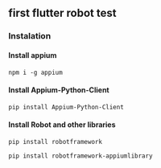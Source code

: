 ## first flutter robot test

### Instalation

#### Install appium
`npm i -g appium`

#### Install Appium-Python-Client
`pip install Appium-Python-Client`

#### Install Robot and other libraries
`pip install robotframework`

`pip install robotframework-appiumlibrary`







